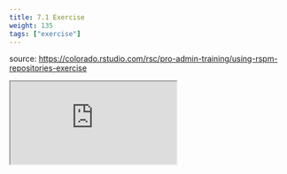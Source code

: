 ```yaml
---
title: 7.1 Exercise
weight: 135
tags: ["exercise"]
---
```


source: https://colorado.rstudio.com/rsc/pro-admin-training/using-rspm-repositories-exercise

<div class="resp-container-learnr" class="cssload-loader">
  <div class="cssload-loader">
    <div class="cssload-inner cssload-one"></div>
    <div class="cssload-inner cssload-two"></div>
    <div class="cssload-inner cssload-three"></div>
  </div>
  <iframe 
    src="https://colorado.rstudio.com/rsc/pro-admin-training/using-rspm-repositories-exercise" 
    class="resp-iframe-learnr" 
    gesture="media"  allowfullscreen>
  </iframe>
</div>



